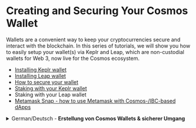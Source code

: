 # Creating and Securing Your Cosmos Wallet

Wallets are a convenient way to keep your cryptocurrencies secure and interact with the blockchain. In this series of tutorials, we will show you how to easily setup your wallet(s) via Keplr and Leap, which are non-custodial wallets for Web 3, now live for the Cosmos ecosystem.

* [Installing Keplr wallet ](keplr-wallet.md)
* [Installing Leap wallet ](leap-wallet.md)
* [How to secure your wallet ](securing-your-wallet.md)
* [Staking with your Keplr wallet](staking-your-assets-via-keplr-wallet.md)
* Staking with your Leap wallet&#x20;
* [Metamask Snap - how to use Metamask with Cosmos-/IBC-based dApps](metamask-snap.md)



<details>

<summary>German/Deutsch - <strong>Erstellung von Cosmos Wallets &#x26; sicherer Umgang</strong></summary>

Wallets sind ein bequemer Weg, um deine Kryptowährungen sicher aufzubewahren und mit der Blockchain zu interagieren. In dieser Tutorial-Reihe zeigen wir dir, wie du über Keplr und Leap einfach deine Web3-Wallets für das Cosmos Ökosystem erstellen kannst.

* Keplr-Wallet installieren
* Leap-Wallet installieren
* Wie du deine Wallet absicherst
* Staking mit deiner Keplr-Wallet
* Staking mit deiner Leap-Wallet
* Metamask Snap - wie du Metamask mit Cosmos/IBC dApps verwendest

</details>

